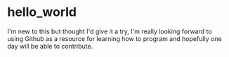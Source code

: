 # hello_world

I'm new to this but thought I'd give it a try, I'm really looking forward to using Github as a resource for learning how to program and hopefully one day will be able to contribute. 
